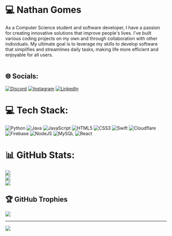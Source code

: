 # 💻 Nathan Gomes
As a Computer Science student and software developer, I have a passion for creating innovative solutions that improve people's lives. I've built various coding projects on my own and through collaboration with other individuals. My ultimate goal is to leverage my skills to develop software that simplifies and streamlines daily tasks, making life more efficient and enjoyable for all users.<br><br>


## 🌐 Socials:
[![Discord](https://img.shields.io/badge/Discord-%237289DA.svg?logo=discord&logoColor=white)](https://discord.gg/nate#6058) [![Instagram](https://img.shields.io/badge/Instagram-%23E4405F.svg?logo=Instagram&logoColor=white)](https://instagram.com/Nathan.gomesa) [![LinkedIn](https://img.shields.io/badge/LinkedIn-%230077B5.svg?logo=linkedin&logoColor=white)](https://linkedin.com/in/NathanGomes04) 

# 💻 Tech Stack:
![Python](https://img.shields.io/badge/python-3670A0?style=for-the-badge&logo=python&logoColor=ffdd54) ![Java](https://img.shields.io/badge/java-%23ED8B00.svg?style=for-the-badge&logo=java&logoColor=white) ![JavaScript](https://img.shields.io/badge/javascript-%23323330.svg?style=for-the-badge&logo=javascript&logoColor=%23F7DF1E) ![HTML5](https://img.shields.io/badge/html5-%23E34F26.svg?style=for-the-badge&logo=html5&logoColor=white) ![CSS3](https://img.shields.io/badge/css3-%231572B6.svg?style=for-the-badge&logo=css3&logoColor=white) ![Swift](https://img.shields.io/badge/swift-F54A2A?style=for-the-badge&logo=swift&logoColor=white) ![Cloudflare](https://img.shields.io/badge/Cloudflare-F38020?style=for-the-badge&logo=Cloudflare&logoColor=white) ![Firebase](https://img.shields.io/badge/firebase-%23039BE5.svg?style=for-the-badge&logo=firebase) ![NodeJS](https://img.shields.io/badge/node.js-6DA55F?style=for-the-badge&logo=node.js&logoColor=white) ![MySQL](https://img.shields.io/badge/mysql-%2300f.svg?style=for-the-badge&logo=mysql&logoColor=white) ![React](https://img.shields.io/badge/react-%2320232a.svg?style=for-the-badge&logo=react&logoColor=%2361DAFB)
# 📊 GitHub Stats:
![](https://github-readme-stats.vercel.app/api?username=Nathan-Gomes&theme=radical&hide_border=false&include_all_commits=true&count_private=false)<br/>
![](https://github-readme-streak-stats.herokuapp.com/?user=Nathan-Gomes&theme=radical&hide_border=false)<br/>
![](https://github-readme-stats.vercel.app/api/top-langs/?username=Nathan-Gomes&theme=radical&hide_border=false&include_all_commits=true&count_private=false&layout=compact)

## 🏆 GitHub Trophies
![](https://github-profile-trophy.vercel.app/?username=Nathan-Gomes&theme=radical&no-frame=false&no-bg=false&margin-w=4)

---
[![](https://visitcount.itsvg.in/api?id=Nathan-Gomes&icon=0&color=8)](https://visitcount.itsvg.in)

<!-- Proudly created with GPRM ( https://gprm.itsvg.in ) -->
